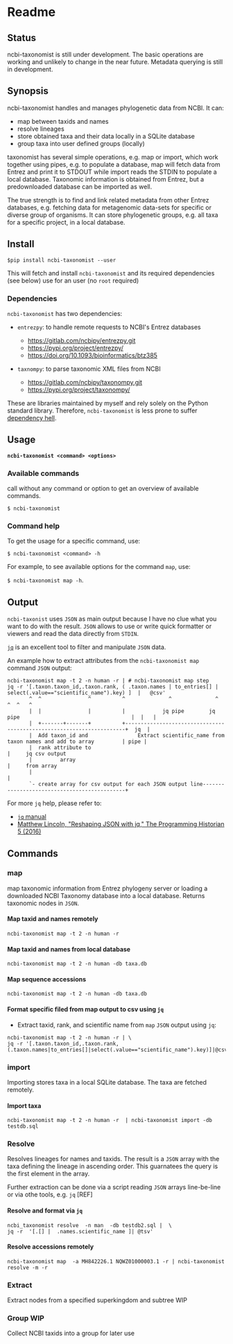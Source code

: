 # Readme

## Status

ncbi-taxonomist is still under development. The basic operations are working
and unlikely to change in the near future. Metadata querying is still in
development.

## Synopsis

ncbi-taxonomist handles and manages phylogenetic data from NCBI. It can:
  - map between taxids and names
  - resolve lineages
  - store obtained taxa and their data locally in a SQLite database
  - group taxa into user defined groups (locally)

taxonomist has several simple operations, e.g. map or import, which work
together using pipes, e.g. to populate a database, map will fetch data from
Entrez and print it to STDOUT while import reads the STDIN to populate a local
database. Taxonomic information is obtained from Entrez, but a predownloaded
database can be imported as well.

The true strength is to find and link related metadata from other Entrez
databases, e.g. fetching data for metagenomic data-sets for specific or
diverse group of organisms. It can store phylogenetic groups, e.g. all taxa
for a specific project, in a local database.

## Install

```$pip install ncbi-taxonomist --user```

This will fetch and install `ncbi-taxonomist` and its required dependencies
(see below) use for an user (no `root` required)

### Dependencies

`ncbi-taxonomist` has two dependencies:

  - `entrezpy`: to handle remote requests to NCBI's Entrez databases

    - https://gitlab.com/ncbipy/entrezpy.git
    - https://pypi.org/project/entrezpy/
    - https://doi.org/10.1093/bioinformatics/btz385


  - `taxnompy`: to parse taxonomic XML files from NCBI
    - https://gitlab.com/ncbipy/taxonompy.git
    - https://pypi.org/project/taxonompy/

These are libraries maintained by myself and rely solely on the Python standard
library. Therefore, `ncbi-taxonomist` is less prone to suffer
[dependency hell](https://en.wikipedia.org/wiki/Dependency_hell).

## Usage

**`ncbi-taxonomist <command> <options>`**

### Available commands

call without any command or option  to  get an overview of available commands.

`$ ncbi-taxonomist`

### Command help

To get the usage for a specific command, use:

`$ ncbi-taxonomist <command> -h`

For example, to see available options for the command `map`, use:

`$ ncbi-taxonomist map -h`.

## Output

`ncbi-taxonist` uses `JSON` as main output because I have no clue what you want
to do with the result. `JSON` allows to use or write quick formatter or viewers
and read the data directly from `STDIN`.

[`jq`](https://stedolan.github.io/jq/) is an excellent tool to filter and
manipulate `JSON` data.

An example how to extract attributes from the `ncbi-taxonomist map` command
`JSON` output:

```
ncbi-taxonomist map -t 2 -n human -r | # ncbi-taxonomist map step
jq -r '[.taxon.taxon_id,.taxon.rank, ( .taxon.names | to_entries[] | select(.value=="scientific_name").key) ]  |   @csv'
       ^  ^               ^          ^              ^              ^                                        ^  ^   ^
       |  |               |          |            jq pipe        jq pipe                                    |  |   |
       |  +-------+-------+          +----------------------------------------------------------------------+  jq  |
       |  Add taxon_id and                Extract scientific_name from taxon names and add to array         | pipe |
       |  rank attribute to                                                                                 |     jq csv output
       |         array                                                                                      |     from array
       |                                                                                                    |
       `- create array for csv output for each JSON output line---------------------------------------------+
```

For more `jq` help, please refer to:

  - [`jq` manual](https://stedolan.github.io/jq/manual/)
  - [Matthew Lincoln, "Reshaping JSON with jq," The Programming Historian 5 (2016)](https://programminghistorian.org/en/lessons/json-and-jq)


## Commands

### map

map taxonomic information from Entrez phylogeny server or loading a downloaded
NCBI Taxonomy database into a local database. Returns taxonomic nodes in `JSON`.

#### Map taxid and names remotely

`ncbi-taxonomist map -t 2 -n human -r`

#### Map taxid and names from local database

`ncbi-taxonomist map -t 2 -n human -db taxa.db`

#### Map sequence accessions

`ncbi-taxonomist map -t 2 -n human -db taxa.db`

#### Format specific filed from map output to csv using `jq`

- Extract  taxid, rank, and scientific name from `map` `JSON` output using `jq`:

```
ncbi-taxonomist map -t 2 -n human -r | \
jq -r '[.taxon.taxon_id,.taxon.rank,(.taxon.names|to_entries[]|select(.value=="scientific_name").key)]|@csv'
```

### import

Importing stores taxa in a local SQLite database. The taxa are fetched remotely.

#### Import taxa

```
ncbi-taxonomist map -t 2 -n human -r  | ncbi-taxonomist import -db testdb.sql
```

### Resolve

Resolves lineages for names and taxids. The result is a `JSON` array with the taxa
defining the lineage in ascending order. This guarnatees the query is the  first
element in the array.

Further extraction can be done via a script reading `JSON` arrays line-be-line or
via othe tools, e.g. `jq` [REF]

#### Resolve and format via `jq`

```
ncbi_taxonomist resolve  -n man  -db testdb2.sql |  \
jq -r  '[.[] |  .names.scientific_name ]| @tsv'

```

#### Resolve accessions remotely

```
ncbi-taxonomist map  -a MH842226.1 NQWZ01000003.1 -r | ncbi-taxonomist resolve -m -r

```
### Extract

Extract nodes from a specified superkingdom and subtree
WIP

### Group **WIP**

Collect NCBI taxids into a group for later use
